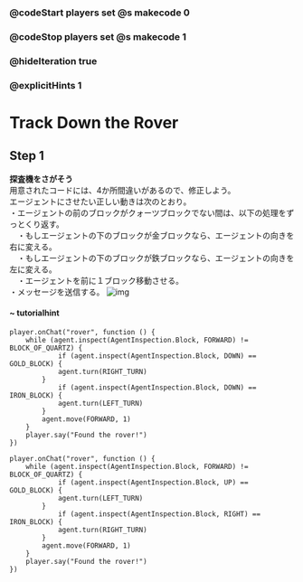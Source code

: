 ### @codeStart players set @s makecode 0
### @codeStop players set @s makecode 1

### @hideIteration true 
### @explicitHints 1


# Track Down the Rover 

## Step 1
**探査機をさがそう**  
用意されたコードには、4か所間違いがあるので、修正しよう。  
エージェントにさせたい正しい動きは次のとおり。  
・エージェントの前のブロックがクォーツブロックでない間は、以下の処理をずっとくり返す。  
　・もしエージェントの下のブロックが金ブロックなら、エージェントの向きを右に変える。  
　・もしエージェントの下のブロックが鉄ブロックなら、エージェントの向きを左に変える。  
　・エージェントを前に１ブロック移動させる。  
・メッセージを送信する。
![img](https://teck89.xsrv.jp/MEE_tutorial/img/fun_2_3_3.png)

#### ~ tutorialhint 
```blocks
player.onChat("rover", function () {
    while (agent.inspect(AgentInspection.Block, FORWARD) != BLOCK_OF_QUARTZ) {
            if (agent.inspect(AgentInspection.Block, DOWN) == GOLD_BLOCK) {
            agent.turn(RIGHT_TURN)
        }
            if (agent.inspect(AgentInspection.Block, DOWN) == IRON_BLOCK) {
            agent.turn(LEFT_TURN)
        }
        agent.move(FORWARD, 1)
    }
    player.say("Found the rover!")
})
```

```template
player.onChat("rover", function () {
    while (agent.inspect(AgentInspection.Block, FORWARD) != BLOCK_OF_QUARTZ) {
            if (agent.inspect(AgentInspection.Block, UP) == GOLD_BLOCK) {
            agent.turn(LEFT_TURN)
        }
            if (agent.inspect(AgentInspection.Block, RIGHT) == IRON_BLOCK) {
            agent.turn(RIGHT_TURN)
        }
        agent.move(FORWARD, 1)
    }
    player.say("Found the rover!")
})
```
